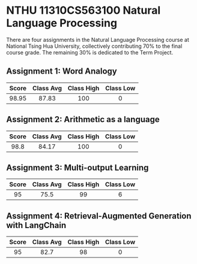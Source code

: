# NTHU 11310CS563100 Natural Language Processing

There are four assignments in the Natural Language Processing course at National Tsing Hua University, collectively contributing 70% to the final course grade. The remaining 30% is dedicated to the Term Project.

## Assignment 1: Word Analogy

| Score | Class Avg | Class High | Class Low |
| :---: | :-------: | :--------: | :-------: |
| 98.95 |   87.83   |    100     |     0     |

## Assignment 2: Arithmetic as a language

| Score | Class Avg | Class High | Class Low |
| :---: | :-------: | :--------: | :-------: |
| 98.8  |   84.17   |    100     |     0     |

## Assignment 3: Multi-output Learning

| Score | Class Avg | Class High | Class Low |
| :---: | :-------: | :--------: | :-------: |
|  95   |   75.5    |     99     |     6     |

## Assignment 4: Retrieval-Augmented Generation with LangChain

| Score | Class Avg | Class High | Class Low |
| :---: | :-------: | :--------: | :-------: |
|  95   |   82.7    |     98     |     0     |
